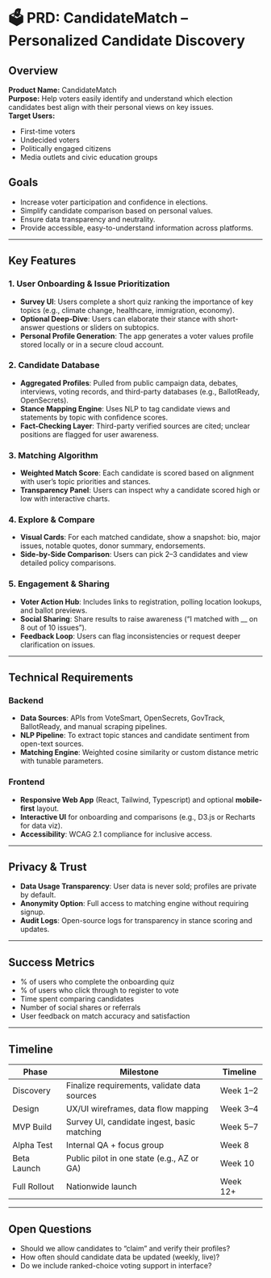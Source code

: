 # 🗳️ PRD: CandidateMatch – Personalized Candidate Discovery

## Overview

**Product Name:** CandidateMatch  
**Purpose:** Help voters easily identify and understand which election candidates best align with their personal views on key issues.  
**Target Users:**  
- First-time voters  
- Undecided voters  
- Politically engaged citizens  
- Media outlets and civic education groups  

## Goals

- Increase voter participation and confidence in elections.
- Simplify candidate comparison based on personal values.
- Ensure data transparency and neutrality.
- Provide accessible, easy-to-understand information across platforms.

---

## Key Features

### 1. User Onboarding & Issue Prioritization
- **Survey UI**: Users complete a short quiz ranking the importance of key topics (e.g., climate change, healthcare, immigration, economy).
- **Optional Deep-Dive**: Users can elaborate their stance with short-answer questions or sliders on subtopics.
- **Personal Profile Generation**: The app generates a voter values profile stored locally or in a secure cloud account.

### 2. Candidate Database
- **Aggregated Profiles**: Pulled from public campaign data, debates, interviews, voting records, and third-party databases (e.g., BallotReady, OpenSecrets).
- **Stance Mapping Engine**: Uses NLP to tag candidate views and statements by topic with confidence scores.
- **Fact-Checking Layer**: Third-party verified sources are cited; unclear positions are flagged for user awareness.

### 3. Matching Algorithm
- **Weighted Match Score**: Each candidate is scored based on alignment with user’s topic priorities and stances.
- **Transparency Panel**: Users can inspect why a candidate scored high or low with interactive charts.

### 4. Explore & Compare
- **Visual Cards**: For each matched candidate, show a snapshot: bio, major issues, notable quotes, donor summary, endorsements.
- **Side-by-Side Comparison**: Users can pick 2–3 candidates and view detailed policy comparisons.

### 5. Engagement & Sharing
- **Voter Action Hub**: Includes links to registration, polling location lookups, and ballot previews.
- **Social Sharing**: Share results to raise awareness (“I matched with __ on 8 out of 10 issues”).
- **Feedback Loop**: Users can flag inconsistencies or request deeper clarification on issues.

---

## Technical Requirements

### Backend
- **Data Sources**: APIs from VoteSmart, OpenSecrets, GovTrack, BallotReady, and manual scraping pipelines.
- **NLP Pipeline**: To extract topic stances and candidate sentiment from open-text sources.
- **Matching Engine**: Weighted cosine similarity or custom distance metric with tunable parameters.

### Frontend
- **Responsive Web App** (React, Tailwind, Typescript) and optional **mobile-first** layout.
- **Interactive UI** for onboarding and comparisons (e.g., D3.js or Recharts for data viz).
- **Accessibility**: WCAG 2.1 compliance for inclusive access.

---

## Privacy & Trust

- **Data Usage Transparency**: User data is never sold; profiles are private by default.
- **Anonymity Option**: Full access to matching engine without requiring signup.
- **Audit Logs**: Open-source logs for transparency in stance scoring and updates.

---

## Success Metrics

- % of users who complete the onboarding quiz
- % of users who click through to register to vote
- Time spent comparing candidates
- Number of social shares or referrals
- User feedback on match accuracy and satisfaction

---

## Timeline

| Phase        | Milestone                                 | Timeline   |
|--------------|--------------------------------------------|------------|
| Discovery    | Finalize requirements, validate data sources | Week 1–2  |
| Design       | UX/UI wireframes, data flow mapping         | Week 3–4  |
| MVP Build    | Survey UI, candidate ingest, basic matching | Week 5–7  |
| Alpha Test   | Internal QA + focus group                   | Week 8    |
| Beta Launch  | Public pilot in one state (e.g., AZ or GA)  | Week 10   |
| Full Rollout | Nationwide launch                           | Week 12+  |

---

## Open Questions

- Should we allow candidates to “claim” and verify their profiles?
- How often should candidate data be updated (weekly, live)?
- Do we include ranked-choice voting support in interface?
